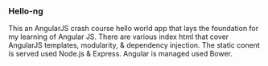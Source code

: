 ### Hello-ng

This an AngularJS crash course  hello world app that lays the foundation for my learning of Angular JS. 
There are various index html that cover AngularJS templates, modularity, & dependency injection.
The static conent is served used Node.js & Express.
Angular is managed used Bower.

